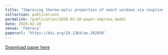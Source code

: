 ```yaml
---
title: "Improving thermo-optic properties of smart windows via coupling to radiative coolers"
collection: publications
permalink: /publication/2020-02-28-paper-improve_model
date: 2020-02-28
venue: 'Febrary'
paperurl: 'https://doi.org/10.1364/ao.382050'
---
```

[Download paper here](https://github.com/zhangerjun/zhangerjun.github.io/blob/master/files/Improved-Smart-Windows.pdf)

